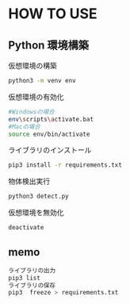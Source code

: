 # HOW TO USE

## Python 環境構築

仮想環境の構築

```bash
python3 -m venv env
```

仮想環境の有効化

```bash
#Windowsの場合
env\scripts\activate.bat
#Macの場合
source env/bin/activate
```

ライブラリのインストール

```bash
pip3 install -r requirements.txt
```

物体検出実行

```bash
python3 detect.py
```

仮想環境を無効化

```bash
deactivate
```


## memo

```bash
ライブラリの出力
pip3 list
ライブラリの保存
pip3  freeze > requirements.txt
```
